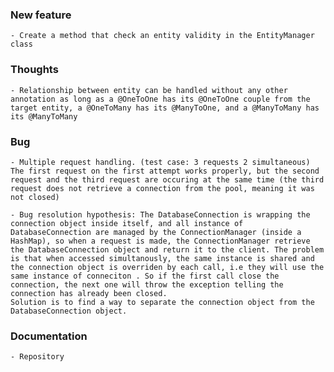 ### New feature

    - Create a method that check an entity validity in the EntityManager class

### Thoughts

    - Relationship between entity can be handled without any other annotation as long as a @OneToOne has its @OneToOne couple from the target entity, a @OneToMany has its @ManyToOne, and a @ManyToMany has its @ManyToMany

### Bug

    - Multiple request handling. (test case: 3 requests 2 simultaneous)
    The first request on the first attempt works properly, but the second request and the third request are occuring at the same time (the third request does not retrieve a connection from the pool, meaning it was not closed)

    - Bug resolution hypothesis: The DatabaseConnection is wrapping the connection object inside itself, and all instance of DatabaseConnection are managed by the ConnectionManager (inside a HashMap), so when a request is made, the ConnectionManager retrieve the DatabaseConnection object and return it to the client. The problem is that when accessed simultanously, the same instance is shared and the connection object is overriden by each call, i.e they will use the same instance of conneciton . So if the first call close the connection, the next one will throw the exception telling the connection has already been closed.
    Solution is to find a way to separate the connection object from the DatabaseConnection object.

### Documentation

    - Repository
